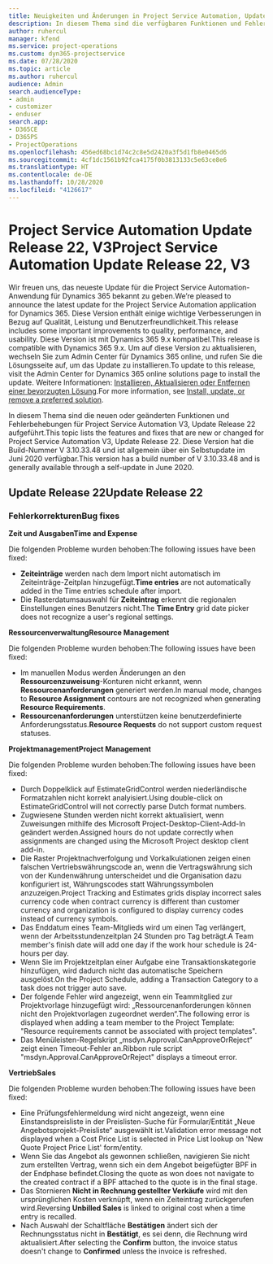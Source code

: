 ```yaml
---
title: Neuigkeiten und Änderungen in Project Service Automation, Update Release 22, V3
description: In diesem Thema sind die verfügbaren Funktionen und Fehlerbehebungen für Project Service Automation Update Release 22, V3 aufgeführt.
author: ruhercul
manager: kfend
ms.service: project-operations
ms.custom: dyn365-projectservice
ms.date: 07/28/2020
ms.topic: article
ms.author: ruhercul
audience: Admin
search.audienceType:
- admin
- customizer
- enduser
search.app:
- D365CE
- D365PS
- ProjectOperations
ms.openlocfilehash: 456ed68bc1d74c2c8e5d2420a3f5d1fb8e0465d6
ms.sourcegitcommit: 4cf1dc1561b92fca4175f0b3813133c5e63ce8e6
ms.translationtype: HT
ms.contentlocale: de-DE
ms.lasthandoff: 10/28/2020
ms.locfileid: "4126617"
---
```

# <a name="project-service-automation-update-release-22-v3"></a><span data-ttu-id="6c713-103">Project Service Automation Update Release 22, V3</span><span class="sxs-lookup"><span data-stu-id="6c713-103">Project Service Automation Update Release 22, V3</span></span>

<span data-ttu-id="6c713-104">Wir freuen uns, das neueste Update für die Project Service Automation-Anwendung für Dynamics 365 bekannt zu geben.</span><span class="sxs-lookup"><span data-stu-id="6c713-104">We’re pleased to announce the latest update for the Project Service Automation application for Dynamics 365.</span></span> <span data-ttu-id="6c713-105">Diese Version enthält einige wichtige Verbesserungen in Bezug auf Qualität, Leistung und Benutzerfreundlichkeit.</span><span class="sxs-lookup"><span data-stu-id="6c713-105">This release includes some important improvements to quality, performance, and usability.</span></span> <span data-ttu-id="6c713-106">Diese Version ist mit Dynamics 365 9.x kompatibel.</span><span class="sxs-lookup"><span data-stu-id="6c713-106">This release is compatible with Dynamics 365 9.x.</span></span> <span data-ttu-id="6c713-107">Um auf diese Version zu aktualisieren, wechseln Sie zum Admin Center für Dynamics 365 online, und rufen Sie die Lösungsseite auf, um das Update zu installieren.</span><span class="sxs-lookup"><span data-stu-id="6c713-107">To update to this release, visit the Admin Center for Dynamics 365 online solutions page to install the update.</span></span> <span data-ttu-id="6c713-108">Weitere Informationen: [Installieren, Aktualisieren oder Entfernen einer bevorzugten Lösung](https://docs.microsoft.com/power-platform/admin/install-remove-preferred-solution).</span><span class="sxs-lookup"><span data-stu-id="6c713-108">For more information, see [Install, update, or remove a preferred solution](https://docs.microsoft.com/power-platform/admin/install-remove-preferred-solution).</span></span>

<span data-ttu-id="6c713-109">In diesem Thema sind die neuen oder geänderten Funktionen und Fehlerbehebungen für Project Service Automation V3, Update Release 22 aufgeführt.</span><span class="sxs-lookup"><span data-stu-id="6c713-109">This topic lists the features and fixes that are new or changed for Project Service Automation V3, Update Release 22.</span></span> <span data-ttu-id="6c713-110">Diese Version hat die Build-Nummer V 3.10.33.48 und ist allgemein über ein Selbstupdate im Juni 2020 verfügbar.</span><span class="sxs-lookup"><span data-stu-id="6c713-110">This version has a build number of V 3.10.33.48 and is generally available through a self-update in June 2020.</span></span>

## <a name="update-release-22"></a><span data-ttu-id="6c713-111">Update Release 22</span><span class="sxs-lookup"><span data-stu-id="6c713-111">Update Release 22</span></span>

### <a name="bug-fixes"></a><span data-ttu-id="6c713-112">Fehlerkorrekturen</span><span class="sxs-lookup"><span data-stu-id="6c713-112">Bug fixes</span></span>



<span data-ttu-id="6c713-113">**Zeit und Ausgaben**</span><span class="sxs-lookup"><span data-stu-id="6c713-113">**Time and Expense**</span></span>

<span data-ttu-id="6c713-114">Die folgenden Probleme wurden behoben:</span><span class="sxs-lookup"><span data-stu-id="6c713-114">The following issues have been fixed:</span></span>

- <span data-ttu-id="6c713-115">**Zeiteinträge** werden nach dem Import nicht automatisch im Zeiteinträge-Zeitplan hinzugefügt.</span><span class="sxs-lookup"><span data-stu-id="6c713-115">**Time entries** are not automatically added in the Time entries schedule after import.</span></span>
- <span data-ttu-id="6c713-116">Die Rasterdatumsauswahl für **Zeiteintrag** erkennt die regionalen Einstellungen eines Benutzers nicht.</span><span class="sxs-lookup"><span data-stu-id="6c713-116">The **Time Entry** grid date picker does not recognize a user's regional settings.</span></span>

<span data-ttu-id="6c713-117">**Ressourcenverwaltung**</span><span class="sxs-lookup"><span data-stu-id="6c713-117">**Resource Management**</span></span>

<span data-ttu-id="6c713-118">Die folgenden Probleme wurden behoben:</span><span class="sxs-lookup"><span data-stu-id="6c713-118">The following issues have been fixed:</span></span>

- <span data-ttu-id="6c713-119">Im manuellen Modus werden Änderungen an den **Ressourcenzuweisung**-Konturen nicht erkannt, wenn **Ressourcenanforderungen** generiert werden.</span><span class="sxs-lookup"><span data-stu-id="6c713-119">In manual mode, changes to **Resource Assignment** contours are not recognized when generating **Resource Requirements**.</span></span>
- <span data-ttu-id="6c713-120">**Ressourcenanforderungen** unterstützen keine benutzerdefinierte Anforderungsstatus.</span><span class="sxs-lookup"><span data-stu-id="6c713-120">**Resource Requests** do not support custom request statuses.</span></span>

<span data-ttu-id="6c713-121">**Projektmanagement**</span><span class="sxs-lookup"><span data-stu-id="6c713-121">**Project Management**</span></span>

<span data-ttu-id="6c713-122">Die folgenden Probleme wurden behoben:</span><span class="sxs-lookup"><span data-stu-id="6c713-122">The following issues have been fixed:</span></span>

- <span data-ttu-id="6c713-123">Durch Doppelklick auf EstimateGridControl werden niederländische Formatzahlen nicht korrekt analyisiert.</span><span class="sxs-lookup"><span data-stu-id="6c713-123">Using double-click on EstimateGridControl will not correctly parse Dutch format numbers.</span></span>
- <span data-ttu-id="6c713-124">Zugwiesene Stunden werden nicht korrekt aktualisiert, wenn Zuweisungen mithilfe des Microsoft Project-Desktop-Client-Add-In geändert werden.</span><span class="sxs-lookup"><span data-stu-id="6c713-124">Assigned hours do not update correctly when assignments are changed using the Microsoft Project desktop client add-in.</span></span>
- <span data-ttu-id="6c713-125">Die Raster Projektnachverfolgung und Vorkalkulationen zeigen einen falschen Vertriebswährungscode an, wenn die Vertragswährung sich von der Kundenwährung unterscheidet und die Organisation dazu konfiguriert ist, Währungscodes statt Währungssymbolen anzuzeigen.</span><span class="sxs-lookup"><span data-stu-id="6c713-125">Project Tracking and Estimates grids display incorrect sales currency code when contract currency is different than customer currency and organization is configured to display currency codes instead of currency symbols.</span></span>
- <span data-ttu-id="6c713-126">Das Enddatum eines Team-Mitglieds wird um einen Tag verlängert, wenn der Arbeitsstundenzeitplan 24 Stunden pro Tag beträgt.</span><span class="sxs-lookup"><span data-stu-id="6c713-126">A Team member's finish date will add one day if the work hour schedule is 24-hours per day.</span></span>
- <span data-ttu-id="6c713-127">Wenn Sie im Projektzeitplan einer Aufgabe eine Transaktionskategorie hinzufügen, wird dadurch nicht das automatische Speichern ausgelöst.</span><span class="sxs-lookup"><span data-stu-id="6c713-127">On the Project Schedule, adding a Transaction Category to a task does not trigger auto save.</span></span>
- <span data-ttu-id="6c713-128">Der folgende Fehler wird angezeigt, wenn ein Teammitglied zur Projektvorlage hinzugefügt wird: „Ressourcenanforderungen können nicht den Projektvorlagen zugeordnet werden“.</span><span class="sxs-lookup"><span data-stu-id="6c713-128">The following error is displayed when adding a team member to the Project Template: "Resource requirements cannot be associated with project templates".</span></span> 
- <span data-ttu-id="6c713-129">Das Menüleisten-Regelskript „msdyn.Approval.CanApproveOrReject“ zeigt einen Timeout-Fehler an.</span><span class="sxs-lookup"><span data-stu-id="6c713-129">Ribbon rule script "msdyn.Approval.CanApproveOrReject" displays a timeout error.</span></span>

<span data-ttu-id="6c713-130">**Vertrieb**</span><span class="sxs-lookup"><span data-stu-id="6c713-130">**Sales**</span></span>

<span data-ttu-id="6c713-131">Die folgenden Probleme wurden behoben:</span><span class="sxs-lookup"><span data-stu-id="6c713-131">The following issues have been fixed:</span></span>

- <span data-ttu-id="6c713-132">Eine Prüfungsfehlermeldung wird nicht angezeigt, wenn eine Einstandspreisliste in der Preislisten-Suche für Formular/Entität „Neue Angebotsprojekt-Preisliste“ ausgewählt ist.</span><span class="sxs-lookup"><span data-stu-id="6c713-132">Validation error message not displayed when a Cost Price List is selected in Price List lookup on 'New Quote Project Price List' form/entity.</span></span>
- <span data-ttu-id="6c713-133">Wenn Sie das Angebot als gewonnen schließen, navigieren Sie nicht zum erstellten Vertrag, wenn sich ein dem Angebot beigefügter BPF in der Endphase befindet.</span><span class="sxs-lookup"><span data-stu-id="6c713-133">Closing the quote as won does not navigate to the created contract if a BPF attached to the quote is in the final stage.</span></span>
- <span data-ttu-id="6c713-134">Das Stornieren **Nicht in Rechnung gestellter Verkäufe** wird mit den ursprünglichen Kosten verknüpft, wenn ein Zeiteintrag zurückgerufen wird.</span><span class="sxs-lookup"><span data-stu-id="6c713-134">Reversing **Unbilled Sales** is linked to original cost when a time entry is recalled.</span></span>
- <span data-ttu-id="6c713-135">Nach Auswahl der Schaltfläche **Bestätigen** ändert sich der Rechnungsstatus nicht in **Bestätigt**, es sei denn, die Rechnung wird aktualisiert.</span><span class="sxs-lookup"><span data-stu-id="6c713-135">After selecting the **Confirm** button, the invoice status doesn't change to **Confirmed** unless the invoice is refreshed.</span></span>
